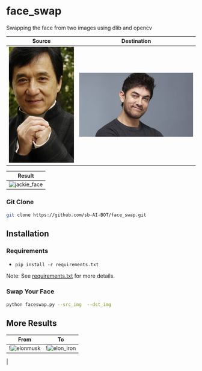 # face_swap

Swapping the face from two images using dlib and opencv


| Source | Destination |
| --- | --- |
|![](img/jackie.jpg) | ![](img/amir.jpg) | 

| Result |
| --- |
|![jackie_face](https://user-images.githubusercontent.com/67555058/109412347-7437c280-79cd-11eb-8627-047243346ba1.jpg)|


### Git Clone
```sh
git clone https://github.com/sb-AI-BOT/face_swap.git
```

## Installation
### Requirements
* `pip install -r requirements.txt`

Note: See [requirements.txt](requirements.txt) for more details.

### Swap Your Face
```sh
python faceswap.py --src_img  --dst_img
```
 
## More Results
| From | To |
| --- | --- |
| !![elonmusk](https://user-images.githubusercontent.com/67555058/109412599-e0ff8c80-79ce-11eb-9850-f20c6bb6b5cc.jpg) | !![elon_iron](https://user-images.githubusercontent.com/67555058/109412609-ebba2180-79ce-11eb-9744-bb4cb3ae2241.jpg)
 |

